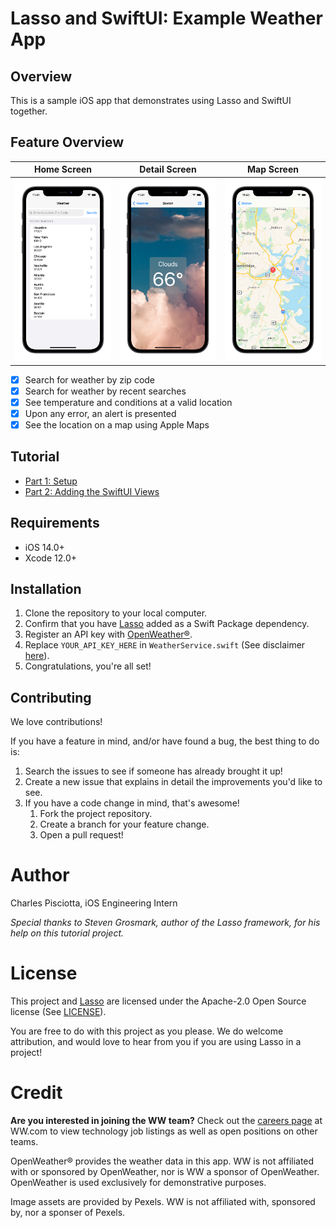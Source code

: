# Lasso and SwiftUI: Example Weather App

## Overview

This is a sample iOS app that demonstrates using Lasso and SwiftUI together.

## Feature Overview

Home Screen |  Detail Screen |  Map Screen            
:--------------------:|:--------------------:|:--------------------:
![Home Screen](./Documentation/img/home.png) | ![Detail Screen](./Documentation/img/detail.png) | ![Map Screen](./Documentation/img/map.png)

- [x] Search for weather by zip code
- [x] Search for weather by recent searches
- [x] See temperature and conditions at a valid location
- [x] Upon any error, an alert is presented
- [x] See the location on a map using Apple Maps

## Tutorial

- [Part 1: Setup](Documentation/Part-1-Setup.md)
- [Part 2: Adding the SwiftUI Views](Documentation/Part-2-Adding-Views.md)

## Requirements

- iOS 14.0+
- Xcode 12.0+

## Installation

1. Clone the repository to your local computer.
2. Confirm that you have [Lasso](https://github.com/ww-tech/lasso) added as a Swift Package dependency. 
3. Register an API key with [OpenWeather&reg;](https://openweathermap.org).
4. Replace `YOUR_API_KEY_HERE` in `WeatherService.swift` (See disclaimer [here](API_DISCLAIMER.txt)).
5. Congratulations, you're all set!  

## Contributing

We love contributions!

If you have a feature in mind, and/or have found a bug, the best thing to do is:

1. Search the issues to see if someone has already brought it up!
2. Create a new issue that explains in detail the improvements you'd like to see.
3. If you have a code change in mind, that's awesome!
    1. Fork the project repository.
    2. Create a branch for your feature change.
    3. Open a pull request!
    
# Author
Charles Pisciotta, iOS Engineering Intern

*Special thanks to Steven Grosmark, author of the Lasso framework, for his help on this tutorial project.*

# License
This project and [Lasso](https://github.com/ww-tech/lasso) are licensed under the Apache-2.0 Open Source license (See [LICENSE](LICENSE)).

You are free to do with this project as you please. We do welcome attribution, and would love to hear from you if you are using Lasso in a project!

# Credit

**Are you interested in joining the WW team?** Check out the [careers page](https://www.weightwatchers.com/us/ww-corporate-careers) at WW.com to view technology job listings as well as open positions on other teams.

OpenWeather&reg; provides the weather data in this app. WW is not affiliated with or sponsored by OpenWeather, nor is WW a sponsor of OpenWeather. OpenWeather is used exclusively for demonstrative purposes.

Image assets are provided by Pexels. WW is not affiliated with, sponsored by, nor a sponser of Pexels.
